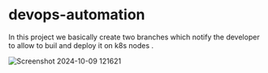 # devops-automation
In this project we basically create two branches which notify the developer to allow to buil and deploy it on k8s nodes .

![Screenshot 2024-10-09 121621](https://github.com/user-attachments/assets/bdefde32-b8f1-45c2-a49d-b5d5b1ea920e)
